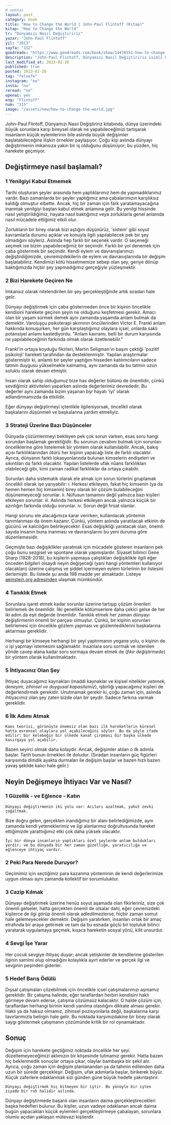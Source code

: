 ```yaml
---
# openai
layout: post
category: book
title: "How to Change the World | John-Paul Flintoff (Kitap)"
kitap: "How to Change the World"
tr: "Dünyamızı Nasıl Değiştiririz"
yazar: "John-Paul Flintoff"
yil: "2013"
sayfa: "152"
goodreads: "https://www.goodreads.com/book/show/14478551-how-to-change-the-world"
description: "John-Paul Flintoff, Dünyamızı Nasıl Değiştiririz isimli kitabında insanların küçük eylemlerinin bile büyük değişimlere yol açabileceği fikrini savunuyor. Ayrıca, kişisel ve kültürel engelleri aşarak bireylerin dünyayı değiştirebilecek güce sahip olduğunu vurguluyor. Kitapta, tarihten konuyla bağlantılı örnekler, pratik öneriler ve sorular da yer alıyor."
last_modified_at: 2023-02-26
published: true
posted: 2023-02-26
tag: "felsefe"
instagram: "no"
insta: "no"
reread: "no"
openai: yes
eng: "Flintoff"
num: "315"
image: "/assets/new/how-to-change-the-world.jpg"
---
```


John-Paul Flintoff, Dünyamızı Nasıl Değiştiririz kitabında, dünya üzerindeki büyük sorunlara karşı bireysel olarak ne yapabileceğimizi tartışarak insanların küçük eylemlerinin bile aslında büyük değişimler başlatabileceğine ilişkin örnekler paylaşıyor. Çoğu kişi aslında dünyayı değiştirmenin imkansıza yakın bir iş olduğunu düşünüyor; bu yüzden, hiç harekete geçmiyor. 

## Değiştirmeye nasıl başlamalı?

### 1 Yenilgiyi Kabul Etmemek

Tarihi oluşturan şeyler arasında hem yaptıklarımız hem de yapmadıklarımız vardır. Bazı zamanlarda bir şeyler yaptığımız ama çabalarımızın karşılıksız kaldığı olmuştur elbette. Ancak, hiç bir zaman için fark yaratamayacağına inanmak yenilgiyi baştan kabul etmek anlamına gelir. Bu yenilgi hissinde nasıl yetiştirildiğimiz, hayata nasıl baktığımız veya zorluklarla genel anlamda nasıl mücadele ettiğimiz etkili olur. 

Zorlukların bir birey olarak bizi aştığını düşünürüz, 'sistem' gibi soyut kavramlarla durumu açıklar ve konuyla ilgili yapılabilecek pek bir şey olmadığını söyleriz. Aslında hep farklı bir seçenek vardır. O seçeneği seçmek ise bizim yapabileceğimiz bir seçimdir. Farklı bir yol denemek için çaba göstermek bir seçimdir. Kendi eylem ve davranışlarımızı değiştirdiğimizde, çevremizdekilerin de eylem ve davranışlarında bir değişim başlatabiliriz. Kendimizi kötü hissetmemize sebep olan şey, geriye dönüp baktığımızda hiçbir şey yapmadığımız gerçeğiyle yüzleşmektir.

### 2 Bizi Harekete Geçiren Ne

İmkansız olarak nitelendirilen bir şey gerçekleştiğinde artık sıradan hale gelir. 

Dünyayı değiştirmek için çaba göstermeden önce bir kişinin öncelikle kendisini harekete geçiren şeyin ne olduğunu keşfetmesi gerekir. Amacı olan bir yaşam sürmek demek aynı zamanda yaşamda anlam bulmak da demektir. 
	Varoluşçu psikoterapi akımının öncülerinden Victor E. Frankl anlam hakkında konuşurken, her gün karşılaştığımız olaylara içsel, onlarda saklı potansiyel anlamı kastediyordu. "Anlam kavramı, belli bir durum karşısında ne yapılabileceğinin farkında olmak olarak özetlenebilir."

Frankl'in ortaya koyduğu fikirleri, Martin Seligman'ın başını çektiği 'pozitif psikoloji' hareketi tarafından da desteklenmiştir. Yapılan araştırmalar göstermiştir ki, anlamlı bir şeyler yaptığını hisseden katılımcıların sadece tatmin duygusu yükselmekle kalmamış, aynı zamanda da bu tatmin uzun soluklu olarak devam etmiştir. 

İnsan olarak sahip olduğumuz bize has değerler bütünü de önemlidir, çünkü sevdiğimiz aktiviteleri yaparken aslında değerlerimiz devrededir. Bu değerler aynı zamanda bizim yaşanan bşr hayatı 'iyi' olarak adlandırmamızda da etkilidir.

Eğer dünyayı değiştirmeyi içtenlikle ilgileniyorsak, öncelikli olarak başkalarını düşünmeli ve başkalarına yardım etmeliyiz.

### 3 Strateji Üzerine Bazı Düşünceler

Dünyada çözümlenmeyi bekleyen pek çok sorun varken, esas soru hangi sorundan başlamak gerektiğidir. Bu sorunun cevabını bulmak için sorunları önceliklerine göre listelemek bir yöntem olarak kullanılabilir. Ancak, bakış açısı farklılıklarından ötürü her kişinin yapacağı liste de farklı olacaktır. Ayrıca, dünyanın farklı lokasyonlarında bulunan kimselerin endişeleri ve sıkıntıları da farklı olacaktır. Yapılan listelerde ufak nüans farklılıkları olabileceği gibi, kimi zaman radikal farklılıklar da ortaya çıkabilir. 

Sorunları daha sistematik olarak ele almak için sorun türlerini gruplamak öncelikli olarak işe yarıyabilir:
	i. Herkesi etkileyen, fakat hiç kimsenin (ya da hemen hemen hiç kimsenin) birey olarak bir çözüm bulabileceğini düşünemeyeceği sorunlar.
	ii. Nüfusun tamamını değil yalnızca bazı kişileri etkileyen sorunlar.
	iii. Aslında herkesi etkileyen ancak yalnızca küçük bir azınlığın farkında olduğu sorunlar.
	iv. Sorun değil fırsat olanlar.

Hangi sorunu ele alacağımıza karar verirken, kullanılacak yöntemin tanımlanması da önem kazanır. Çünkü, yöntem aslında yaratılacak etkinin de gücünü ve kalıcılığını belirleyecektir. Esas değişikliği yaratacak olan, önemli sayıda insanın buna inanması ve davranışlarını bu yeni duruma göre düzenlemesidir.  

Geçmişte bazı değişiklikler yaratmak için mücadele gösteren insanların pek çoğu bunu sezgisel ve spontane olarak yapmışlardır. Siyaset bilimci Gene Sharp (1928-2018), bu kişilerin yapmaya çalıştıkları değişiklikle ilgili eğer önceden bilgileri olsaydı neyin değişeceği (yani hangi yöntemleri kullanıyor olacakları) üzerine çalışmış ve şiddet içermeyen eylem türlerinin bir listesini derlemiştir. Bu listede şu anda 198 madde yer almaktadır. Listeye [aeinstein.org adresinden](https://www.aeinstein.org/nonviolentaction/198-methods-of-nonviolent-action/) ulaşmak mümkündür. 

### 4 Tanıklık Etmek

Sorunlara işaret etmek kadar sorunlar üzerine tartışıp çözüm önerileri belirlemek de önemlidir. İlki genellikle kötümserlere daha çekici gelse de her iki adım da eşit değerde önemlidir. Tanıklık etmek her zaman dünyayı değiştirmenin önemli bir parçası olmuştur. Çünkü, bir kişinin sorunları belirlemesi için öncelikle gözlem yapması ve gözlemlediklerini başkalarına aktarması gereklidir. 

Herhangi bir kimseye herhangi bir şeyi yaptırmanın yegane yolu, o kişinin de o işi yapmayı istemesini sağlamaktır. İnsanlara soru sormak ve istenilen yönde cavep alana kadar soru sormaya devam etmek de (_fıkır değiştirmede_) bir yöntem olarak kullanılmaktadır.

### 5 İhtiyacınız Olan Şey

İhtiyaç duyacağımız kaynakları (maddi kaynaklar ve kişisel nitelikler _yetenek, deneyim, zihinsel ve duygusal kapasitemiz_), işbirliği yapacağımız kişileri de değerlendirmek gerekidir. Unutmamak gerekir ki, çoğu zaman için, aslında ihtiyacımız olan şey zaten bizde olan bir şeydir. Sadece farkına varmak gereklidir.

### 6 İlk Adımı Atmak

	Kaos teorisi, görünüşte önemsiz olan bazı ilk hareketlerin küresel hatta evrensel olaylara yol açabileceğini söyler. Bu da şöyle ifade edilir: bir kelebeğin bir ülkede kanat çırpması bir başka ülkede kasırgaya yol açabilir.

Bazen seyirci olmak daha kolaydır. Ancak, değişimler atılan o ilk adımla başlar. Tarih bunun örnekleri ile doludur. (Sıradan insanların güç figürleri karşısında dimdik ayakta durmaları ile değişim başlar ve bazen hızlı bazen yavaş şekilde kalıcı hale gelir.)

## Neyin Değişmeye İhtiyacı Var ve Nasıl?

### 1 Güzellik - ve Eğlence - Katın

	Dünyayı değiştirmenin iki yolu var: Acıları azaltmak, yahut zevki çoğaltmak.

Bize doğru gelen, gerçekten inandığımız bir alanı belirlediğimizde, aynı zamanda kendi yeteneklerimiz ve ilgi alanlarımız doğrultusunda hareket ettiğimizde yarattıığımız etki çok daha yüksek olacaktır. 

	İyi bir dünya insanların yaptıkları özel şeylerde anlam buldukları yerdir; ve bu dünyada bir her zaman güzelliğe, yaratıcılığa ve eğlenceye ihtiyaç vardır. 

### 2 Peki Para Nerede Duruyor?

Geçimimiz için seçtiğimiz para kazanma yönteminin de kendi değerlerimize uygun olması aynı zamanda kollektif bir sorumluluktur.

### 3 Cazip Kılmak

Dünyayı değiştirmek üzerine henüz soyut aşamada olan fikirleriniz, size çok önemli gelseler, hatta gerçekten önemli de olsalar dahi, eğer çevrenizdeki kişilerce de ilgi görüp önemli olarak adledilmezlerse, hiçbir zaman somut hale gelemeyecekler demektir. Değişim yaratırken, insanları ortak bir amaç etrafında bir araya getirmek ve tam da bu esnada güçlü bir topluluk bilinci yaratarak uygulamaya geçmek, kısaca hareketin sosyal yönü, kilit unsurdur. 

### 4 Sevgi İşe Yarar

Her çocuk sevgiye ihtiyaç duyar; ancak yetişkinler de kendilerine gösterilen ilginin samimi olup olmadığını kolaylıkla ayırt ederler ve gerçek ilgi ve sevginin peşinden giderler.

### 5 Hedef Barış Ödülü

Dışsal çatışmaları çözebilmek için öncelikle içsel çatışmalarımızı aşmamız gereklidir. Bir çatışma halinde, eğer taraflardan herbiri kendisini haklı görmeye devam ederse, çatışma çözümsüz kalacaktır. O halde çözüm için, taraflardan herhangi birinin kendi yanılma olasılığını dikkate alması gerekir. Haklı ya da haksız olmamız, zihinsel pozisyonlarla değil, başkalarına karşı tavırlarımızla belirgin hale gelir.  Bu noktada karşımızdakine bir birey olarak saygı göstermek çatışmanın çözümünde kritik bir rol oynamaktadır.

## Sonuç

Değişim için harekete geçtiğimiz noktada öncelikle her şeyi düzeltemeyeceğimizi aklımızın bir köşesinde tutmamız gerekir. Hatta bazen hiç beklenmedik sonuçlar ortaya çıkar, olaylar bambaşka bir şekil alır. Ayrıca, çoğu zaman için değişim planlanandan ya da tahmin edilenden daha uzun bir sürede gerçekleşir. Değişim, ufak adımlarla başlar, birikerek büyür. Küçük zaferlere odaklanmak sizi günden güne büyük hedefe yakınlaştırır. 

	Dünyayı değiştirmek hiç bitmeyen bir iştir. Bu yönüyle bir işten ziyade bir ruh halidir aslında. 

Dünyayı değiştirmede başarılı olan insanların daima gerçekleştirecekleri başka hedefleri bulunur. Bu kişiler, uzun vadeye odaklanan ancak daima bugün yapacakları küçük eylemleri gerçekleştirmeye çabalayan, sorunlara olumlu açıdan yaklaşan mütevazi kişilerdir.
